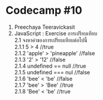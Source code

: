 # Codecamp #10
1. Preechaya Teeravickasit
2. JavaScript : Exercise การเปรียบเทียบ  
2.1 จงหาค่าของการเปรียบเทียบต่อไปนี้  
2.1.1 5 > 4                     //true  
2.1.2 'apple' > 'pineapple'     //false  
2.1.3 '2' > '12'                //false  
2.1.4 undefined == null         //true  
2.1.5 undefined === nul         //false  
2.1.6 'bee' < 'be'              //false  
2.1.7 'bee' > 'Bee'             //true  
2.1.8 'Bee' < 'be'              //true  

